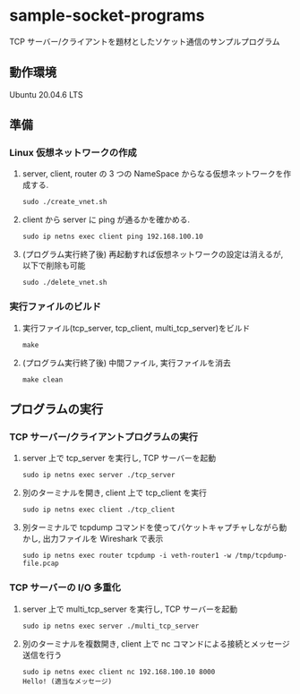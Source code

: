 # sample-socket-programs

TCP サーバー/クライアントを題材としたソケット通信のサンプルプログラム

## 動作環境

Ubuntu 20.04.6 LTS

## 準備

### Linux 仮想ネットワークの作成

1. server, client, router の 3 つの NameSpace からなる仮想ネットワークを作成する.
   ```
   sudo ./create_vnet.sh
   ```
1. client から server に ping が通るかを確かめる.
   ```
   sudo ip netns exec client ping 192.168.100.10
   ```
1. (プログラム実行終了後) 再起動すれば仮想ネットワークの設定は消えるが, 以下で削除も可能
   ```
   sudo ./delete_vnet.sh
   ```

### 実行ファイルのビルド

1. 実行ファイル(tcp_server, tcp_client, multi_tcp_server)をビルド
   ```
   make
   ```
1. (プログラム実行終了後) 中間ファイル, 実行ファイルを消去
   ```
   make clean
   ```

## プログラムの実行

### TCP サーバー/クライアントプログラムの実行

1. server 上で tcp_server を実行し, TCP サーバーを起動
   ```
   sudo ip netns exec server ./tcp_server
   ```
1. 別のターミナルを開き, client 上で tcp_client を実行
   ```
   sudo ip netns exec client ./tcp_client
   ```
1. 別ターミナルで tcpdump コマンドを使ってパケットキャプチャしながら動かし, 出力ファイルを Wireshark で表示
   ```
   sudo ip netns exec router tcpdump -i veth-router1 -w /tmp/tcpdump-file.pcap
   ```

### TCP サーバーの I/O 多重化

1. server 上で multi_tcp_server を実行し, TCP サーバーを起動
   ```
   sudo ip netns exec server ./multi_tcp_server
   ```
1. 別のターミナルを複数開き, client 上で nc コマンドによる接続とメッセージ送信を行う
   ```
   sudo ip netns exec client nc 192.168.100.10 8000
   Hello! (適当なメッセージ)
   ```
